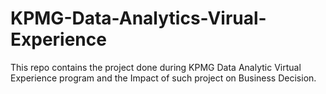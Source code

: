 # KPMG-Data-Analytics-Virual-Experience
This repo contains the project done during KPMG Data Analytic Virtual Experience program and the Impact of such project on Business Decision.
